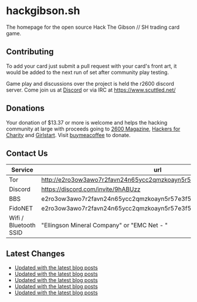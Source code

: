 # hackgibson.sh
The homepage for the open source Hack The Gibson // SH trading card game.


## Contributing

To add your card just submit a pull request with your card's front art, it would be added to the next run of set after community play testing.

Game play and discussions over the project is held the r2600 discord server. Come join us at [Discord](https://discord.com/invite/9hABUzz) or via IRC at https://www.scuttled.net/


## Donations

Your donation of $13.37 or more is welcome and helps the hacking community at large with proceeds going to [2600 Magazine](https://2600.com/), [Hackers for Charity](https://hackersforcharity.org) and [Girlstart](https://girlstart.org).  Visit [buymeacoffee](https://www.buymeacoffee.com/hackgibson.sh) to donate.


## Contact Us

Service | url
-|-
Tor | http://e2ro3ow3awo7r2favn24n65ycc2qmzkoayn5r57e3f56nvjwdcgg32ad.onion
Discord | https://discord.com/invite/9hABUzz
BBS | e2ro3ow3awo7r2favn24n65ycc2qmzkoayn5r57e3f56nvjwdcgg32ad.onion:23
FidoNET | e2ro3ow3awo7r2favn24n65ycc2qmzkoayn5r57e3f56nvjwdcgg32ad.onion:24554
Wifi / Bluetooth SSID | "Ellingson Mineral Company" or "EMC Net - <fidonet address>"

## Latest Changes
<!-- BLOG-POST-LIST:START -->
- [Updated with the latest blog posts](https://github.com/DFW2600/hackgibson.sh/commit/d22f5db22894f7d2c622618eeb93911650a8951d)
- [Updated with the latest blog posts](https://github.com/DFW2600/hackgibson.sh/commit/1e97da17602fe8bc03dc1547ce5f5091ed3e3fb0)
- [Updated with the latest blog posts](https://github.com/DFW2600/hackgibson.sh/commit/a4f7c641536bb677e8ab19c3907d4055773ae544)
- [Updated with the latest blog posts](https://github.com/DFW2600/hackgibson.sh/commit/04f150457e7760dbb8a4975b9979a540044e6ba5)
- [Updated with the latest blog posts](https://github.com/DFW2600/hackgibson.sh/commit/69f0b8e84b3cbe3127b0a655d6fc507d6742cfed)
<!-- BLOG-POST-LIST:END -->
